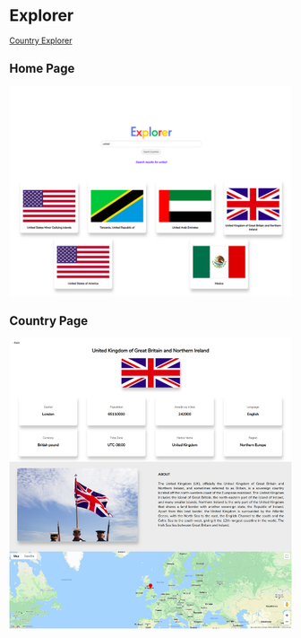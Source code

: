 # Explorer
[Country Explorer](http://countryexplorer.000webhostapp.com)


## Home Page
![alt text](https://github.com/SibaSubramaniam/Explorer/blob/master/main.png " Home Page")

## Country Page
![alt text](https://github.com/SibaSubramaniam/Explorer/blob/master/country.png "Country Page")
